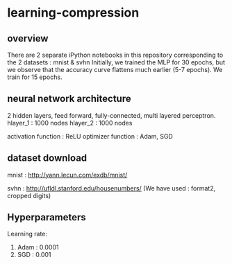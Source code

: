 # learning-compression
## overview
There are 2 separate iPython notebooks in this repository corresponding to the 2 datasets : mnist & svhn
Initially, we trained the MLP for 30 epochs, but we observe that the accuracy curve flattens much earlier (5-7 epochs). 
We train for 15 epochs.
## neural network architecture
2 hidden layers, feed forward, fully-connected, multi layered perceptron.
hlayer_1 : 1000 nodes
hlayer_2 : 1000 nodes

activation function : ReLU
optimizer function : Adam, SGD

## dataset download
mnist : http://yann.lecun.com/exdb/mnist/

svhn : http://ufldl.stanford.edu/housenumbers/   (We have used : format2, cropped digits)

## Hyperparameters
Learning rate:
1. Adam : 0.0001 
2. SGD  : 0.001
